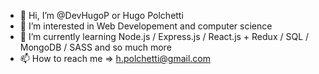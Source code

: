 - 👋 Hi, I’m @DevHugoP or Hugo Polchetti
- 👀 I’m interested in Web Developement and computer science
- 🌱 I’m currently learning Node.js / Express.js / React.js + Redux / SQL / MongoDB / SASS and so much more 
- 📫 How to reach me => h.polchetti@gmail.com

<!---
DevHugoP/DevHugoP is a ✨ special ✨ repository because its `README.md` (this file) appears on your GitHub profile.
You can click the Preview link to take a look at your changes.
--->
